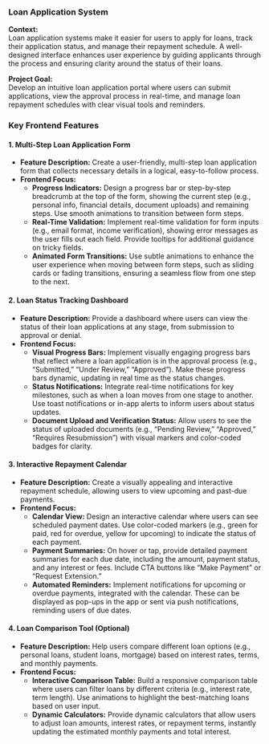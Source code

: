 ### Loan Application System

**Context:**  
Loan application systems make it easier for users to apply for loans, track their application status, and manage their repayment schedule. A well-designed interface enhances user experience by guiding applicants through the process and ensuring clarity around the status of their loans.

**Project Goal:**  
Develop an intuitive loan application portal where users can submit applications, view the approval process in real-time, and manage loan repayment schedules with clear visual tools and reminders.

### Key Frontend Features

#### 1. **Multi-Step Loan Application Form**

- **Feature Description:** Create a user-friendly, multi-step loan application form that collects necessary details in a logical, easy-to-follow process.
- **Frontend Focus:**
  - **Progress Indicators:** Design a progress bar or step-by-step breadcrumb at the top of the form, showing the current step (e.g., personal info, financial details, document uploads) and remaining steps. Use smooth animations to transition between form steps.
  - **Real-Time Validation:** Implement real-time validation for form inputs (e.g., email format, income verification), showing error messages as the user fills out each field. Provide tooltips for additional guidance on tricky fields.
  - **Animated Form Transitions:** Use subtle animations to enhance the user experience when moving between form steps, such as sliding cards or fading transitions, ensuring a seamless flow from one step to the next.

#### 2. **Loan Status Tracking Dashboard**

- **Feature Description:** Provide a dashboard where users can view the status of their loan applications at any stage, from submission to approval or denial.
- **Frontend Focus:**
  - **Visual Progress Bars:** Implement visually engaging progress bars that reflect where a loan application is in the approval process (e.g., “Submitted,” “Under Review,” “Approved”). Make these progress bars dynamic, updating in real time as the status changes.
  - **Status Notifications:** Integrate real-time notifications for key milestones, such as when a loan moves from one stage to another. Use toast notifications or in-app alerts to inform users about status updates.
  - **Document Upload and Verification Status:** Allow users to see the status of uploaded documents (e.g., “Pending Review,” “Approved,” “Requires Resubmission”) with visual markers and color-coded badges for clarity.

#### 3. **Interactive Repayment Calendar**

- **Feature Description:** Create a visually appealing and interactive repayment schedule, allowing users to view upcoming and past-due payments.
- **Frontend Focus:**
  - **Calendar View:** Design an interactive calendar where users can see scheduled payment dates. Use color-coded markers (e.g., green for paid, red for overdue, yellow for upcoming) to indicate the status of each payment.
  - **Payment Summaries:** On hover or tap, provide detailed payment summaries for each due date, including the amount, payment status, and any interest or fees. Include CTA buttons like “Make Payment” or “Request Extension.”
  - **Automated Reminders:** Implement notifications for upcoming or overdue payments, integrated with the calendar. These can be displayed as pop-ups in the app or sent via push notifications, reminding users of due dates.

#### 4. **Loan Comparison Tool** (Optional)

- **Feature Description:** Help users compare different loan options (e.g., personal loans, student loans, mortgage) based on interest rates, terms, and monthly payments.
- **Frontend Focus:**
  - **Interactive Comparison Table:** Build a responsive comparison table where users can filter loans by different criteria (e.g., interest rate, term length). Use animations to highlight the best-matching loans based on user input.
  - **Dynamic Calculators:** Provide dynamic calculators that allow users to adjust loan amounts, interest rates, or repayment terms, instantly updating the estimated monthly payments and total interest.
